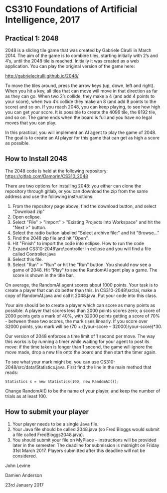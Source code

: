 # CS310 Foundations of Artificial Intelligence, 2017

## Practical 1: 2048

2048 is a sliding tile game that was created by Gabriele Cirulli in March 2014. The aim of the game is to combine tiles, starting initially with 2’s and 4’s, until the 2048 tile is reached. Initially it was created as a web application. You can play the original version of the game here:

http://gabrielecirulli.github.io/2048/

To move the tiles around, press the arrow keys (up, down, left and right). When you hit a key, all tiles that can move will move in that direction as far as they can go. When two 2’s collide, they make a 4 (and add 4 points to your score), when two 4’s collide they make an 8 (and add 8 points to the score) and so on. If you reach 2048, you can keep playing, to see how high you can get your score. It is possible to create the 4096 tile, the 8192 tile, and so on. The game ends when the board is full and you have no legal moves that you can play.

In this practical, you will implement an AI agent to play the game of 2048. The goal is to create an AI player for this game that can get as high a score as possible.

## How to Install 2048

The 2048 code is held at the following repository: https://gitlab.com/Damorin/CS310_2048

There are two options for installing 2048: you either can clone the repository through gitlab, or you can download the zip from the same address and use the following instructions:
1.	From the repository page above, find the download button, and select “Download zip”
2.	Open eclipse.
3.	Select "File" > "Import" > "Existing Projects into Workspace" and hit the "Next >" button.
4.	Select the radio button labelled "Select archive file:" and hit "Browse..."
5.	Find the 2048 zip file and hit "Open".
6.	Hit "Finish" to import the code into eclipse.
How to run the code
1.	Expand CS310-2048\src\controller in eclipse and you will find a file called Controller.java
2.	Select this file.
3.	Select "Run" > "Run" or hit the "Run" button.
You should now see a game of 2048. Hit "Play" to see the RandomAI agent play a game. The score is shown in the title bar.

On average, the RandomAI agent scores about 1000 points. Your task is to create a player that can do better than this. In CS310-2048\src\ai, make a copy of RandomAI.java and call it <yourFirstName><yourLastName>2048.java. Put your code into this class.

Your aim should be to create a player which can score as many points as possible. A player that scores less than 2000 points scores zero; a score of 2000 points gets a mark of 40%, with 32000 points getting a score of 70% - between these two scores, the mark rises linearly. If you score over 32000 points, you mark will be (70 + ((your-score – 32000)/your-score)*30.

Our version of 2048 enforces a time limit of 1 second per move. The way this works is by running a timer while waiting for your agent to post its move: if the time taken is longer than 1 second, the game will ignore the move made, drop a new tile onto the board and then start the timer again.

To see what your mark might be, you can use CS310-2048/src/data/Statistics.java. First find the line in the main method that reads:

	Statistics s = new Statistics(100, new RandomAI());

Change RandomAI() to be the name of your player, and keep the number of trials as at least 100.

## How to submit your player
1.	Your player needs to be a single Java file.
2.	Your Java file should be called <Firstname><Surname>2048.java (so Fred Bloggs would submit a file called FredBloggs2048.java).
3.	You should submit your file on MyPlace – instructions will be provided later in the semester.
The deadline for submission is midnight on Friday 31st March 2017. Players submitted after this deadline will not be considered.

John Levine

Damien Anderson

23rd January 2017
